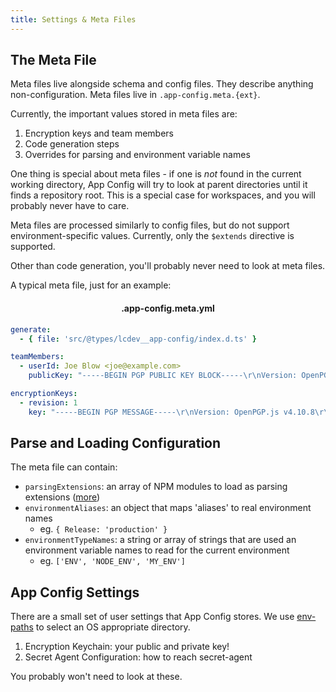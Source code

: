 ```yaml
---
title: Settings & Meta Files
---
```


## The Meta File

Meta files live alongside schema and config files. They describe anything non-configuration.
Meta files live in `.app-config.meta.{ext}`.

Currently, the important values stored in meta files are:

1. Encryption keys and team members
2. Code generation steps
3. Overrides for parsing and environment variable names

One thing is special about meta files - if one is _not_ found in the current working directory,
App Config will try to look at parent directories until it finds a repository root.
This is a special case for workspaces, and you will probably never have to care.

Meta files are processed similarly to config files, but do not support environment-specific values.
Currently, only the `$extends` directive is supported.

Other than code generation, you'll probably never need to look at meta files.

A typical meta file, just for an example:

<h4 style="text-align:center">.app-config.meta.yml</h4>

```yaml
generate:
  - { file: 'src/@types/lcdev__app-config/index.d.ts' }

teamMembers:
  - userId: Joe Blow <joe@example.com>
    publicKey: "-----BEGIN PGP PUBLIC KEY BLOCK-----\r\nVersion: OpenPGP.js v4.10.8\r\nComment: https://openpgpjs.org\r\n\r\nxjMEX8mmshYJKwYBBAHaRw8BAQdAutNgPqlb5Iqw7xx3eMvNK5O1vbdLENDs\r\nZkVebLwFl9PNGkpvZSBCbG93IDxqb2VAZXhhbXBsZS5jb20+wo8EEBYKACAF\r\nAl/JprIGCwkHCAMCBBUICgIEFgIBAAIZAQIbAwIeAQAhCRD8UMumP1cfjxYh\r\nBNcX0H6tdCsdTHyCQfxQy6Y/Vx+PowMA/Rw+lHO64c0Rc4JGHfU/7nB3lPla\r\nrOb3kYdduqrdCbWTAQCHpLO5tWGuaWUqIoDCi5MiNNpMblJssssvRTimCLit\r\nBc44BF/JprISCisGAQQBl1UBBQEBB0DvkU/lPcOBF7MQepEK27gGIsszl36l\r\nIHIbmZwUAlH6GAMBCAfCeAQYFggACQUCX8mmsgIbDAAhCRD8UMumP1cfjxYh\r\nBNcX0H6tdCsdTHyCQfxQy6Y/Vx+P+UcA/Rdt9JgNqg2jMK5Lk7RqCnluTwKG\r\nm5p+W+34mi872rUTAQDX8PuMWPIzPkLp/InkLUO+fhBqbPPXXNu4wNnz79QO\r\nAQ==\r\n=Icsa\r\n-----END PGP PUBLIC KEY BLOCK-----\r\n"

encryptionKeys:
  - revision: 1
    key: "-----BEGIN PGP MESSAGE-----\r\nVersion: OpenPGP.js v4.10.8\r\nComment: https://openpgpjs.org\r\n\r\nwV4DSfxLNt2seUQSAQdAcoEGyjWJhnyuopcOhwiUoCoTOfOHyitNHDcuL1OR\r\nFg4wMvZg0uINadxFkyyxRR2zYGzrzeUgkt80E0x8d8HL8F91AQFIqaQ/LJjX\r\nNns81a1W0sd7AXpmV0gr47DJwZJ1ncgeZPMqfJ0nKrmmEywy6ULbDtEMffdt\r\nt50xUnd9sTRWzDNaLkSZLGKVGi6gARfYhr81u0ryNg4yafZV/dUkbQSw2pdt\r\n/QFMvYw6rG4ccvAxNNiJazSzymg4ucwckdaAODR23PVw0vsVEDcidmDG93d/\r\na2d+CovwNUS8XprrGsQthhLJT6vx9WrpNQkfnRKYJujsH1A6v+p5ERTPPf7W\r\nIf7nWT8zAjlfF9PIapYAdqDNs8IZ012J1gWtCpXSbHIWVxU8GlkZQDqdgVeH\r\nH6TrjP9AscQJgKhV8sh5WMGEAnTAdT4dXfmV+3vKHR3Ft0K0kKy7QVkXEAzD\r\nIvr16dsR+TuJ93k+ptLz/P+Uf++I/C0h4oVD+wbKDkbe16YzpGSWLIoQdOhr\r\nN2X2XyORg3PYBbnBbCkMAGKJm5QmdDbGuQqK5o6Vt3QNTo72MyHBa+U1fuIH\r\nJQ3k1lcxrWyLMFuxCwIrH6hzwZKs+eq5W3cfiTAWyL9Hl7p7a8m8Zb/du/qY\r\n6N44dOkgZWToFE5ay9yPNdyIFJYyN0R5d4vItS7HZ7ol/vYaRvllVb0dSf6G\r\nT4GolaJkJ+LNWfBo1gslBUPvf/VDcsvygWkStzOksIxqP16U8GxZczHT+iow\r\nXogWi/+oIRENWiKIfXrTbKE8c2JXrC1bTiZ23weNqaJG33s/eTrieVhpkJUH\r\nnk3q6rWXF4VIYSCsaiVXAmAMqIak5eua2qKSsTsNEIeWVr8KdtVPD2GwdpX4\r\nUUhwhtx2UyxypD7GkIZnCexvtIMAV09zvdWLsqjpyJf63Qo0I063jB5Ik/Ho\r\nCBXsUL5Yt6RwFp0Htkibwll29jn861AIi+CVUHx9YXo3W0YnIMPayyIwAoaZ\r\nmaK6MuMM42bcmvUxZsBXaTBFChg5gGSQQCZKi2k8M/jim6pn06EciPvGQ1sq\r\nV2PPtGacg5s0fG9L5DtyrHXz8xjxQJqgyTmm9PabfwkrOizVWucH9YoiJPGq\r\nj5Zc9KY3ZR+zvZqPo7hbRLz6tfSO11birf1+jn4HRF047tTNDdTQ5cHVC7iv\r\nBV3KfZANg0pmMW7+yJtkDxlPPIGXpTwubK2eqTk1k4AGRQzMyT6S48ZsRFGP\r\nktq8EuPQx8wOrYBOKApooWEQbPpPMe+Y9RhcQvjWEqxKKkkmKC4g8oGl90ms\r\nyq3g6tiVGFOd2GnOptgaCYjGE/Utl/Itl7Gue3sIt32Yu7xRqzVGofWGN4Bw\r\nHlPaJ/GKIf3sqbRQacD5Dl8FpelAXEao7q7cUAFmsDSzi66f66S5/6hWxzHh\r\nyvQCy1F/Uzzd3AwFo5F+3tYUFPwi02GreRkHAlRf9X16+domwY/0WWLWDnRQ\r\nH8nHnmFgxopAXPg1mQkXSBUwPUikljCiQl6HkidTc3IPeaHDHo/6DRZsIu2D\r\n43mD7u1wlg2G8HUCsbLeyU1GG/T5lFr/crIv9IVlfYovddu3Wx031wSrQ2MO\r\nh/uWdPe1wpvWXI/TBu8LLnYy/RDq4TwNbf1Bc9TSQQasY/P9d/4nQhAT7P85\r\nGRbznbYKeH7WE+pQktWSqppPHutYkYHMXLGaOGLykar49lFLQO0xSqaEaymp\r\nBgT+ivgxFik2+mMOgrN/tM1oApNQd+U+yb3lq82q+WUcnuNsmk1Id76dWq8W\r\n8CLB+7kRnRrkyEVj/L1EOO9BDJG0CCz8aMyqWInQR9BJ5oRSs8b5alWxLRFj\r\nSWM144vdVlymSYSkZj5W+hkZ/xYzr3uV0udUDdN7xU+PFl+pDuGYAS9guePk\r\nAlZ2ESbIX0SBAL1ZsTZW94i0dnGvxHLvmouWLCpNOhZuRE88v17JO7aDe9DO\r\nfH0ROJJ5RzG2oR/wrnf+WyN2AreGRkZqJ/gFZkFR+DFlBO9vMNW722Ud68Sn\r\njz+tapQvWG7Wq89m3TN9/+gQRR7Cwk55QkLqBiLWZCBwaBJtUwKXBLUAbw4c\r\nAFNVx3LeQi1HgFRoN3oW/bJg+I7zlKIugRv4N504u2kwCPXoVoD121FDUtCh\r\nnASnbpoLeUzTgGFhHwKMIBYff3mR2c0d09JiQEbLtpYFKh2EEwpufVRva4wY\r\n6yPrCnBJ6rJ0JXcp5A+WW46E2boxwa1SF4pj4u9QfCrQfX8GsRqdJEHHSXSQ\r\nJStWpuSMz9dbQFAbIiUVaTFTcco/Uqgw/addYkJjmBN4XqGhcasuZq+dx+Dg\r\ntwg13xP65ckEk/SFKFM98BwHK7nGfE9o3U9xMErOMfbKGDy1pkGhXSGcfAFW\r\nkXuNzmBH4wM/yzfMx4Dt8+fx3AY//eifa3+PJPM32voGZ/Du6aQ+AmjvCP/N\r\nSKZcG+pbGDnhnbzyxmcqaTDIqxl6buT1pa1iGxjPMp0z6gO0Yhz7GWivntkC\r\nkhn64LvDYWFI1VR8RrglRDhMsOBzGyxLO4+HueMeK7eq+H8Kz78GHd22qrBQ\r\n8ZTB2l+5+D7SWz7D9Td1U+zQDGFr7HgUsvdT7/lH2hVFj4fYJsKvCG/KDJM3\r\nsoOTdAqJkNqKYq9Gq8f3SJPTQTdc20QbOp9KLFZ+43sRRUMpBJrTZdN5FrkN\r\nE6/Cq3fIsi4qJ37FjwT9Dw2e6FeJDDqYoP9s8Q6daNgpp6ZdXjNqm1XZnr8C\r\nWPF4kaNR46z0HHGDf/u5ub9m7706pJDQZrRIcI/Tg48mNIcymuoUt/FNXEBS\r\ntG4lwkz4vo/Zkd8DhMJL6TwAGRFw/fy8rkZoEh0OS+OLsgkQoBxE+bggOeLz\r\nDL1eQDiz1nS82IE1LGhEb7VU0MBwZq1TZFoKH+Z8y/GJJGcXe5dtGjkwluxr\r\nbg==\r\n=xBAf\r\n-----END PGP MESSAGE-----\r\n"
```

## Parse and Loading Configuration

The meta file can contain:

- `parsingExtensions`: an array of NPM modules to load as parsing extensions ([more](./extensions.md#loading-custom-extensions))
- `environmentAliases`: an object that maps 'aliases' to real environment names
  - eg. `{ Release: 'production' }`
- `environmentTypeNames`: a string or array of strings that are used an environment variable names to read for the current environment
  - eg. `['ENV', 'NODE_ENV', 'MY_ENV']`

## App Config Settings

There are a small set of user settings that App Config stores.
We use [env-paths](https://www.npmjs.com/package/env-paths) to select an OS appropriate directory.

1. Encryption Keychain: your public and private key!
2. Secret Agent Configuration: how to reach secret-agent

You probably won't need to look at these.
